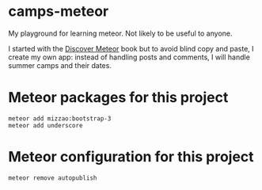 camps-meteor
============

My playground for learning meteor. Not likely to be useful to anyone.

I started with the [Discover Meteor](https://www.discovermeteor.com) book but to avoid blind copy and paste, I create my own app: instead of handling posts and comments, I will handle summer camps and their dates.

Meteor packages for this project
================================

```shell
meteor add mizzao:bootstrap-3
meteor add underscore
```

Meteor configuration for this project
=====================================

```shell
meteor remove autopublish
```
